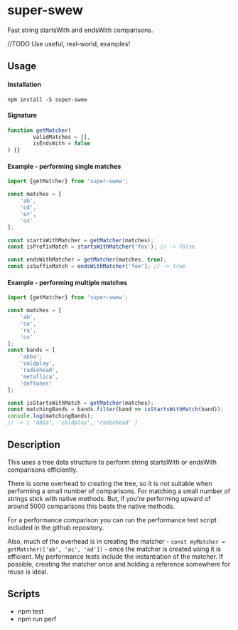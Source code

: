 # super-swew

Fast string startsWith and endsWith comparisons.

//TODO Use useful, real-world, examples!

## Usage

#### Installation

```
npm install -S super-swew
```

#### Signature
```javascript
function getMatcher(
        validMatches = [],
		isEndsWith = false
) {}
```

#### Example - performing single matches
```javascript
import {getMatcher} from 'super-swew';

const matches = [
    'ab',
    'cd',
    'er',
    'ox'
];

const startsWithMatcher = getMatcher(matches);
const isPrefixMatch = startsWithMatcher('fox'); // -> false

const endsWithMatcher = getMatcher(matches, true);
const isSuffixMatch = endsWithMatcher('fox'); // -> true
```

#### Example - performing multiple matches
```javascript
import {getMatcher} from 'super-swew';

const matches = [
    'ab',
    'co',
    'ra',
    'ox'
];
const bands = [
    'abba',
    'coldplay',
    'radiohead',
    'metallica',
    'deftones'
];

const isStartsWithMatch = getMatcher(matches);
const matchingBands = bands.filter(band => isStartsWithMatch(band));
console.log(matchingBands);
// -> [ 'abba', 'coldplay', 'radiohead' ]
```

## Description

This uses a tree data structure to perform string startsWith or endsWith comparisons efficiently.

There is some overhead to creating the tree, so it is not suitable when performing a small number of comparisons.  For matching a small number of strings stick with native methods.  But, if you're performing upward of around 5000 comparisons this beats the native methods.

For a performance comparison you can run the performance test script included in the github repository.

Also, much of the overhead is in creating the matcher - ```const myMatcher = getMatcher(['ab', 'ac', 'ad'])``` - once the matcher is created using it is efficient.  My performance tests include the instantiation of the matcher.  If possible, creating the matcher once and holding a reference somewhere for reuse is ideal.

## Scripts

* npm test
* npm run perf

